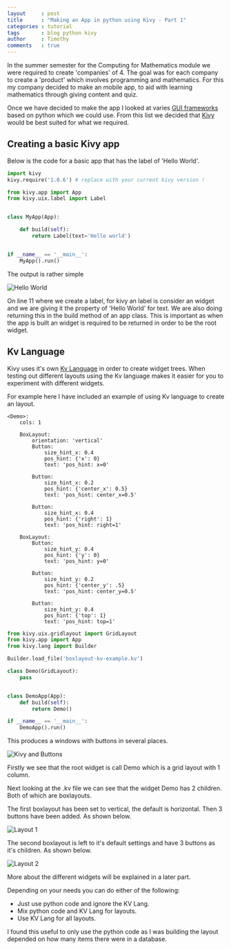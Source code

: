 ```yaml
---
layout     : post
title      : "Making an App in python using Kivy - Part 1"
categories : tutorial
tags       : blog python kivy
author     : Timothy
comments   : true
---
```


In the summer semester for the Computing for Mathematics module we were required
to create 'companies' of 4. The goal was for each company to create a 'product'
which involves programming and mathematics. For this my company decided to make
an mobile app, to aid with learning mathematics through giving content and quiz.

Once we have decided to make the app I looked at varies [GUI frameworks][GUI]
based on python which we could use. From this list we decided that [Kivy][Kivy]
would be best suited for what we required.

## Creating a basic Kivy app

Below is the code for a basic app that has the label of 'Hello World'.

```python
import kivy
kivy.require('1.0.6') # replace with your current kivy version !

from kivy.app import App
from kivy.uix.label import Label


class MyApp(App):

    def build(self):
        return Label(text='Hello world')


if __name__ == '__main__':
    MyApp().run()
```

The output is rather simple

![Hello World](/res/blog_pics/kivy-hello-world.png)

On line 11 where we create a label, for kivy an label is consider an widget and
we are giving it the property of 'Hello World' for text. We are also doing
returning this in the build method of an app class. This is important as when
the app is built an widget is required to be returned in order to be the root
widget.

## Kv Language

Kivy uses it's own [Kv Language][language] in order to create widget trees. When
testing out different layouts using the Kv language makes it easier for you to
experiment with different widgets.

For example here I have included an example of using Kv language to create an
layout.

```
<Demo>:
    cols: 1

    BoxLayout:
        orientation: 'vertical'
        Button:
            size_hint_x: 0.4
            pos_hint: {'x': 0}
            text: 'pos_hint: x=0'

        Button:
            size_hint_x: 0.2
            pos_hint: {'center_x': 0.5}
            text: 'pos_hint: center_x=0.5'

        Button:
            size_hint_x: 0.4
            pos_hint: {'right': 1}
            text: 'pos_hint: right=1'

    BoxLayout:
        Button:
            size_hint_y: 0.4
            pos_hint: {'y': 0}
            text: 'pos_hint: y=0'

        Button:
            size_hint_y: 0.2
            pos_hint: {'center_y': .5}
            text: 'pos_hint: center_y=0.5'

        Button:
            size_hint_y: 0.4
            pos_hint: {'top': 1}
            text: 'pos_hint: top=1'
```

```python
from kivy.uix.gridlayout import GridLayout
from kivy.app import App
from kivy.lang import Builder

Builder.load_file('boxlayout-kv-example.kv')

class Demo(GridLayout):
    pass


class DemoApp(App):
    def build(self):
        return Demo()

if __name__ == '__main__':
    DemoApp().run()
```

This produces a windows with buttons in several places.

![Kivy and Buttons](/res/blog_pics/kivy-boxlayout-example.png)

Firstly we see that the root widget is call Demo which is a grid layout with 1
column.

Next looking at the .kv file we can see that the widget Demo has 2 children.
Both of which are boxlayouts.

The first boxlayout has been set to vertical, the default is horizontal.
Then 3 buttons have been added. As shown below.

![Layout 1](/res/blog_pics/kivy-boxlayout-example-1.png)

The second boxlayout is left to it's default settings and have 3 buttons as it's children. As shown below.

![Layout 2](/res/blog_pics/kivy-boxlayout-example-2.png)

More about the different widgets will be explained in a later part.

Depending on your needs you can do either of the following:

- Just use python code and ignore the KV Lang.
- Mix python code and KV Lang for layouts.
- Use KV Lang for all layouts.

I found this useful to only use the python code as I was building the layout
depended on how many items there were in a database.

[GUI]: https://wiki.python.org/moin/GuiProgramming
[Kivy]: http://kivy.org/
[language]: http://kivy.org/docs/guide/lang.html

